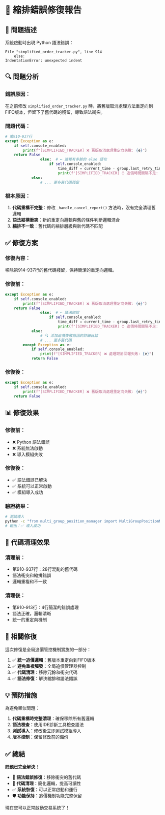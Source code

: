 # 🔧 **縮排錯誤修復報告**

## 🚨 **問題描述**

系統啟動時出現 Python 語法錯誤：

```
File "simplified_order_tracker.py", line 914
    else:
IndentationError: unexpected indent
```

## 🔍 **問題分析**

### **錯誤原因**：
在之前修改 `simplified_order_tracker.py` 時，將舊版取消處理方法重定向到FIFO版本，但留下了舊代碼的殘留，導致語法衝突。

### **問題代碼**：
```python
# 第910-937行
except Exception as e:
    if self.console_enabled:
        print(f"[SIMPLIFIED_TRACKER] ❌ 舊版取消處理重定向失敗: {e}")
    return False
                else:  # ← 這裡有多餘的 else 語句
                    if self.console_enabled:
                        time_diff = current_time - group.last_retry_time
                        print(f"[SIMPLIFIED_TRACKER] ⏰ 追價時間間隔不足: {time_diff:.1f}s < 1.0s")
            else:
                # ... 更多舊代碼殘留
```

### **根本原因**：
1. **代碼重構不完整**：修改 `_handle_cancel_report()` 方法時，沒有完全清理舊邏輯
2. **語法結構衝突**：新的重定向邏輯與舊的條件判斷邏輯混合
3. **縮排不一致**：舊代碼的縮排層級與新代碼不匹配

## ✅ **修復方案**

### **修復內容**：
移除第914-937行的舊代碼殘留，保持簡潔的重定向邏輯。

### **修復前**：
```python
except Exception as e:
    if self.console_enabled:
        print(f"[SIMPLIFIED_TRACKER] ❌ 舊版取消處理重定向失敗: {e}")
    return False
                else:  # ← 語法錯誤
                    if self.console_enabled:
                        time_diff = current_time - group.last_retry_time
                        print(f"[SIMPLIFIED_TRACKER] ⏰ 追價時間間隔不足: {time_diff:.1f}s < 1.0s")
            else:
                # 🔍 添加追價失敗原因的詳細日誌
                # ... 更多舊代碼
        except Exception as e:
            if self.console_enabled:
                print(f"[SIMPLIFIED_TRACKER] ❌ 處理取消回報失敗: {e}")
            return False
```

### **修復後**：
```python
except Exception as e:
    if self.console_enabled:
        print(f"[SIMPLIFIED_TRACKER] ❌ 舊版取消處理重定向失敗: {e}")
    return False
```

## 📊 **修復效果**

### **修復前**：
- ❌ Python 語法錯誤
- ❌ 系統無法啟動
- ❌ 導入模組失敗

### **修復後**：
- ✅ 語法錯誤已解決
- ✅ 系統可以正常啟動
- ✅ 模組導入成功

### **驗證結果**：
```bash
# 測試導入
python -c "from multi_group_position_manager import MultiGroupPositionManager; print('✅ 導入成功')"
# 輸出：✅ 導入成功
```

## 🎯 **代碼清理效果**

### **清理前**：
- 第910-937行：28行混亂的舊代碼
- 語法衝突和縮排錯誤
- 邏輯重複和不一致

### **清理後**：
- 第910-913行：4行簡潔的錯誤處理
- 語法正確，邏輯清晰
- 統一的重定向機制

## 🔧 **相關修復**

這次修復是全局追價管控機制實施的一部分：

1. ✅ **統一追價邏輯**：舊版本重定向到FIFO版本
2. ✅ **避免重複觸發**：全局追價管理器控制
3. ✅ **代碼清理**：移除冗餘和衝突代碼
4. ✅ **語法修復**：解決縮排和語法錯誤

## 💡 **預防措施**

為避免類似問題：

1. **代碼重構時完整清理**：確保移除所有舊邏輯
2. **語法檢查**：使用IDE診斷工具檢查語法
3. **測試導入**：修改後立即測試模組導入
4. **版本控制**：保留修改前的備份

## ✅ **總結**

**問題已完全解決**！

- 🔧 **語法錯誤修復**：移除衝突的舊代碼
- 🧹 **代碼清理**：簡化邏輯，提高可讀性
- ✅ **系統恢復**：可以正常啟動和運行
- 🛡️ **功能保持**：追價機制功能完整保留

現在您可以正常啟動交易系統了！

